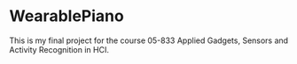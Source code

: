 # WearablePiano
This is my final project for the course 05-833 Applied Gadgets, Sensors and Activity Recognition in HCI. 
